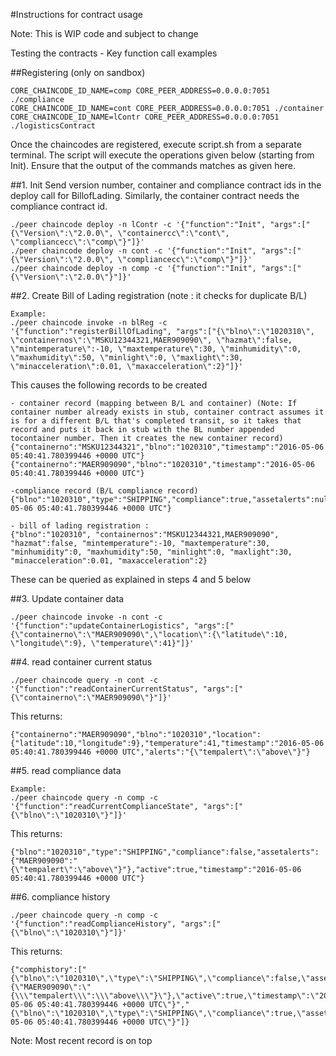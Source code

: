 #Instructions for contract usage

Note: This is WIP code and subject to change

Testing the contracts - Key function call examples

##Registering  (only on sandbox)
```
CORE_CHAINCODE_ID_NAME=comp CORE_PEER_ADDRESS=0.0.0.0:7051 ./compliance
CORE_CHAINCODE_ID_NAME=cont CORE_PEER_ADDRESS=0.0.0.0:7051 ./container
CORE_CHAINCODE_ID_NAME=lContr CORE_PEER_ADDRESS=0.0.0.0:7051 ./logisticsContract
```

Once the chaincodes are registered, execute script.sh from a separate terminal. The script will execute the operations given below (starting from Init). Ensure that the output of the commands matches as given here.


##1. Init 
Send version number, container and compliance contract ids in the deploy call for BillofLading.
Similarly, the container contract needs the compliance contract id.
```
./peer chaincode deploy -n lContr -c '{"function":"Init", "args":["{\"Version\":\"2.0.0\", \"containercc\":\"cont\", \"compliancecc\":\"comp\"}"]}'
./peer chaincode deploy -n cont -c '{"function":"Init", "args":["{\"Version\":\"2.0.0\", \"compliancecc\":\"comp\"}"]}'
./peer chaincode deploy -n comp -c '{"function":"Init", "args":["{\"Version\":\"2.0.0\"}"]}'
```
##2. Create Bill of Lading registration (note : it checks for duplicate B/L)
 
```
Example: 
./peer chaincode invoke -n blReg -c '{"function":"registerBillOfLading", "args":["{\"blno\":\"1020310\", \"containernos\":\"MSKU12344321,MAER909090\", \"hazmat\":false, \"mintemperature\":-10, \"maxtemperature\":30, \"minhumidity\":0, \"maxhumidity\":50, \"minlight\":0, \"maxlight\":30, \"minacceleration\":0.01, \"maxacceleration\":2}"]}'
```
This causes the following records to be created 
```
- container record (mapping between B/L and container) (Note: If container number already exists in stub, container contract assumes it is for a different B/L that's completed transit, so it takes that record and puts it back in stub with the BL number appended tocontainer number. Then it creates the new container record)
{"containerno":"MSKU12344321","blno":"1020310","timestamp":"2016-05-06 05:40:41.780399446 +0000 UTC"}
{"containerno":"MAER909090","blno":"1020310","timestamp":"2016-05-06 05:40:41.780399446 +0000 UTC"}

-compliance record (B/L compliance record)
{"blno":"1020310","type":"SHIPPING","compliance":true,"assetalerts":null,"active":true,"timestamp":"2016-05-06 05:40:41.780399446 +0000 UTC"}

- bill of lading registration : 
{"blno":"1020310", "containernos":"MSKU12344321,MAER909090", "hazmat":false, "mintemperature":-10, "maxtemperature":30, "minhumidity":0, "maxhumidity":50, "minlight":0, "maxlight":30, "minacceleration":0.01, "maxacceleration":2}
```
These can be queried as explained in steps 4 and 5 below

##3. Update container data
```
./peer chaincode invoke -n cont -c '{"function":"updateContainerLogistics", "args":["{\"containerno\":\"MAER909090\",\"location\":{\"latitude\":10, \"longitude\":9}, \"temperature\":41}"]}' 
```
##4. read container current status
```
./peer chaincode query -n cont -c '{"function":"readContainerCurrentStatus", "args":["{\"containerno\":\"MAER909090\"}"]}' 
```
This returns: 
```
{"containerno":"MAER909090","blno":"1020310","location":{"latitude":10,"longitude":9},"temperature":41,"timestamp":"2016-05-06 05:40:41.780399446 +0000 UTC","alerts":"{\"tempalert\":\"above\"}"}
```
##5. read compliance data
```
Example:
./peer chaincode query -n comp -c '{"function":"readCurrentComplianceState", "args":["{\"blno\":\"1020310\"}"]}'
```

This returns: 
```
{"blno":"1020310","type":"SHIPPING","compliance":false,"assetalerts":{"MAER909090":"{\"tempalert\":\"above\"}"},"active":true,"timestamp":"2016-05-06 05:40:41.780399446 +0000 UTC"}
```
##6. compliance history
```
./peer chaincode query -n comp -c '{"function":"readComplianceHistory", "args":["{\"blno\":\"1020310\"}"]}'
```
This returns: 

```
{"comphistory":["{\"blno\":\"1020310\",\"type\":\"SHIPPING\",\"compliance\":false,\"assetalerts\":{\"MAER909090\":\"{\\\"tempalert\\\":\\\"above\\\"}\"},\"active\":true,\"timestamp\":\"2016-05-06 05:40:41.780399446 +0000 UTC\"}","{\"blno\":\"1020310\",\"type\":\"SHIPPING\",\"compliance\":true,\"assetalerts\":null,\"active\":true,\"timestamp\":\"2016-05-06 05:40:41.780399446 +0000 UTC\"}"]}
```
Note: Most recent record is on top
